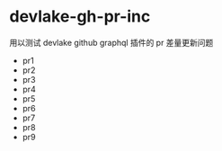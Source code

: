 # devlake-gh-pr-inc
用以测试 devlake github graphql 插件的 pr 差量更新问题

- pr1 
- pr2
- pr3
- pr4
- pr5
- pr6
- pr7
- pr8
- pr9
